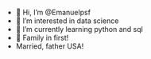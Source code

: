 - 👋 Hi, I’m @Emanuelpsf
- 👀 I’m interested in data science 
- 🌱 I’m currently learning python and sql
- 💞️ Family in first!
- Married, father
  USA!
<!---
Emanuelpsf/Emanuelpsf is a ✨ special ✨ repository because its `README.md` (this file) appears on your GitHub profile.
You can click the Preview link to take a look at your changes.
--->
